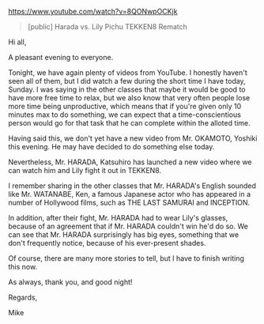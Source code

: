 https://www.youtube.com/watch?v=8QONwpOCKjk

> [public] Harada vs. Lily Pichu TEKKEN8 Rematch

Hi all,

A pleasant evening to everyone.

Tonight, we have again plenty of videos from YouTube. I honestly haven't seen all of them, but I did watch a few during the short time I have today, Sunday. I was saying in the other classes that maybe it would be good to have more free time to relax, but we also know that very often people lose more time being unproductive, which means that if you're given only 10 minutes max to do something, we can expect that a time-conscientious person would go for that task that he can complete within the alloted time.  

Having said this, we don't yet have a new video from Mr. OKAMOTO, Yoshiki this evening. He may have decided to do something else today. 

Nevertheless, Mr. HARADA, Katsuhiro has launched a new video where we can watch him and Lily fight it out in TEKKEN8. 

I remember sharing in the other classes that Mr. HARADA's English sounded like Mr. WATANABE, Ken, a famous Japanese actor who has appeared in a number of Hollywood films, such as THE LAST SAMURAI and INCEPTION. 

In addition, after their fight, Mr. HARADA had to wear Lily's glasses, because of an agreement that if Mr. HARADA couldn't win he'd do so. We can see that Mr. HARADA surprisingly has big eyes, something that we don't frequently notice, because of his ever-present shades.

Of course, there are many more stories to tell, but I have to finish writing this now.

As always, thank you, and good night!

Regards,

Mike
